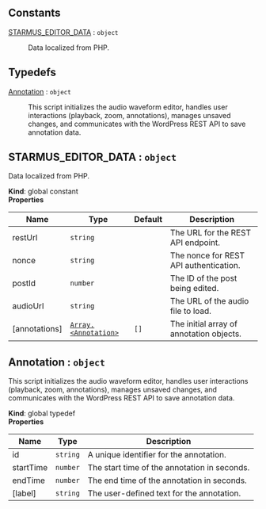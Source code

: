 ## Constants

<dl>
<dt><a href="#STARMUS_EDITOR_DATA">STARMUS_EDITOR_DATA</a> : <code>object</code></dt>
<dd><p>Data localized from PHP.</p>
</dd>
</dl>

## Typedefs

<dl>
<dt><a href="#Annotation">Annotation</a> : <code>object</code></dt>
<dd><p>This script initializes the audio waveform editor, handles user interactions
(playback, zoom, annotations), manages unsaved changes, and communicates with the
WordPress REST API to save annotation data.</p>
</dd>
</dl>

<a name="STARMUS_EDITOR_DATA"></a>

## STARMUS\_EDITOR\_DATA : <code>object</code>
Data localized from PHP.

**Kind**: global constant  
**Properties**

| Name | Type | Default | Description |
| --- | --- | --- | --- |
| restUrl | <code>string</code> |  | The URL for the REST API endpoint. |
| nonce | <code>string</code> |  | The nonce for REST API authentication. |
| postId | <code>number</code> |  | The ID of the post being edited. |
| audioUrl | <code>string</code> |  | The URL of the audio file to load. |
| [annotations] | [<code>Array.&lt;Annotation&gt;</code>](#Annotation) | <code>[]</code> | The initial array of annotation objects. |

<a name="Annotation"></a>

## Annotation : <code>object</code>
This script initializes the audio waveform editor, handles user interactions
(playback, zoom, annotations), manages unsaved changes, and communicates with the
WordPress REST API to save annotation data.

**Kind**: global typedef  
**Properties**

| Name | Type | Description |
| --- | --- | --- |
| id | <code>string</code> | A unique identifier for the annotation. |
| startTime | <code>number</code> | The start time of the annotation in seconds. |
| endTime | <code>number</code> | The end time of the annotation in seconds. |
| [label] | <code>string</code> | The user-defined text for the annotation. |

